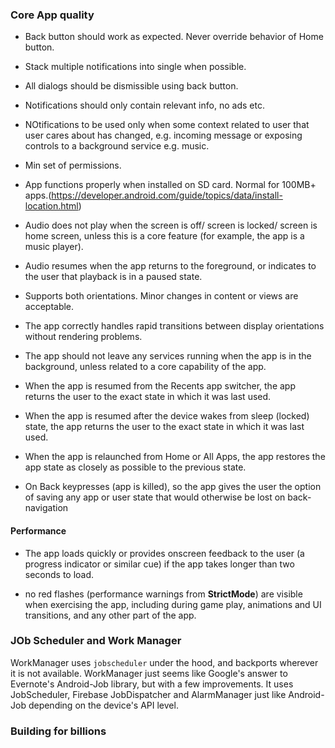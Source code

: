 
### Core App quality

- Back button should work as expected. Never override behavior of Home button.
- Stack multiple notifications into single when possible.
- All dialogs should be dismissible using back button.
- Notifications should only contain relevant info, no ads etc.
- NOtifications to be used only when some context related to user that user cares about has changed, e.g. incoming message or exposing controls to a background service e.g. music.

- Min set of permissions.
- App functions properly when installed on SD card. Normal for 100MB+ apps.(https://developer.android.com/guide/topics/data/install-location.html)

- Audio does not play when the screen is off/ screen is locked/ screen is home screen, unless this is a core feature (for example, the app is a music player).

- Audio resumes when the app returns to the foreground, or indicates to the user that playback is in a paused state.

- Supports both orientations. Minor changes in content or views are acceptable.

- The app correctly handles rapid transitions between display orientations without rendering problems.

- The app should not leave any services running when the app is in the background, unless related to a core capability of the app.

- When the app is resumed from the Recents app switcher, the app returns the user to the exact state in which it was last used.

- When the app is resumed after the device wakes from sleep (locked) state, the app returns the user to the exact state in which it was last used.

- When the app is relaunched from Home or All Apps, the app restores the app state as closely as possible to the previous state.

- On Back keypresses (app is killed), so the app gives the user the option of saving any app or user state that would otherwise be lost on back-navigation

#### Performance

- The app loads quickly or provides onscreen feedback to the user (a progress indicator or similar cue) if the app takes longer than two seconds to load.

- no red flashes (performance warnings from **StrictMode**) are visible when exercising the app, including during game play, animations and UI transitions, and any other part of the app.	

### JOb Scheduler and Work Manager

WorkManager uses `jobscheduler` under the hood, and backports wherever it is not available.
WorkManager just seems like Google's answer to Evernote's Android-Job library, but with a few improvements. It uses JobScheduler, Firebase JobDispatcher and AlarmManager just like Android-Job depending on the device's API level.


### Building for billions

